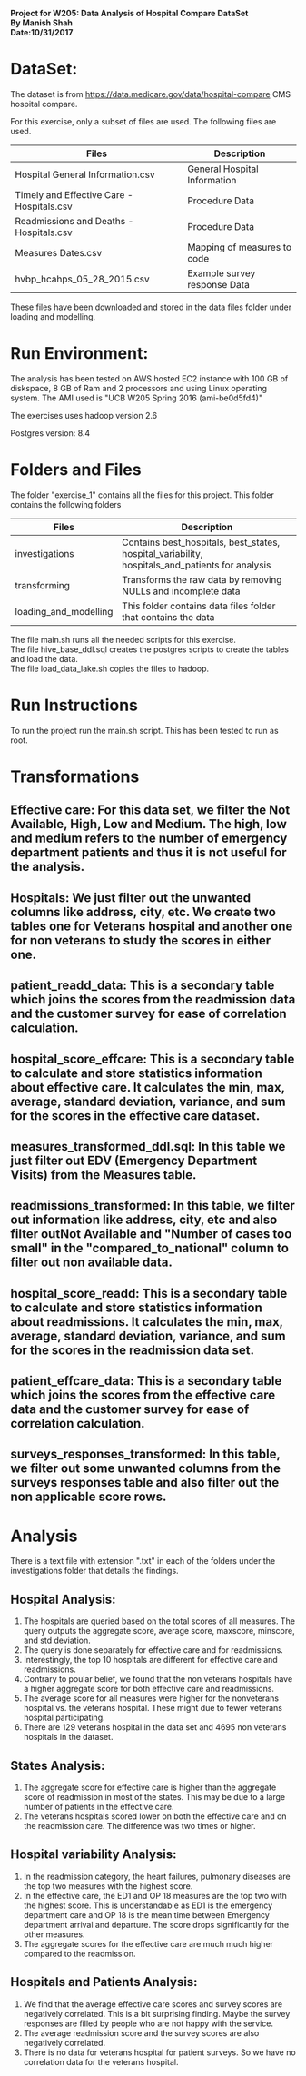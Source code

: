 **Project for W205: Data Analysis of Hospital Compare DataSet**  
**By Manish Shah**  
**Date:10/31/2017**  

# DataSet:

The dataset is from https://data.medicare.gov/data/hospital-compare CMS hospital compare. 

For this exercise, only a subset of files are used. The following files are used. 

Files | Description
------|-------------
Hospital General Information.csv | General Hospital Information
Timely and Effective Care - Hospitals.csv | Procedure Data
Readmissions and Deaths - Hospitals.csv | Procedure Data
Measures Dates.csv | Mapping of measures to code
hvbp_hcahps_05_28_2015.csv | Example survey response Data

These files have been downloaded and stored in the data files folder under loading and modelling. 

# Run Environment:

The analysis has been tested on AWS hosted EC2 instance with 100 GB of diskspace, 8 GB of Ram and 2 processors and using Linux operating system. The AMI used is "UCB W205 Spring 2016 (ami-be0d5fd4)"  

The exercises uses hadoop version 2.6  

Postgres version: 8.4  
 

# Folders and Files 

The folder "exercise_1" contains all the files for this project. This folder contains the following folders

Files | Description
------|-------------
investigations | Contains best_hospitals, best_states, hospital_variability, hospitals_and_patients for analysis
transforming | Transforms the raw data by removing NULLs and incomplete data
loading_and_modelling | This folder contains  data files folder that contains the data  


The file main.sh runs all the needed scripts for this exercise.   
The file hive_base_ddl.sql creates the postgres scripts to create the tables and load the data.  
The file load_data_lake.sh copies the files to hadoop. 
 
# Run Instructions

To run the project run the main.sh script. This has been tested to run as root. 

# Transformations

## Effective care: For this data set, we filter the Not Available, High, Low and Medium. The high, low and medium refers to the number of emergency department patients and thus it is not useful for the analysis.   

## Hospitals: We just filter out the unwanted columns like address, city, etc. We create two tables one for Veterans hospital and another one for non veterans to study the scores in either one.    

## patient_readd_data: This is a secondary table which joins the scores from the readmission data and the customer survey for ease of correlation calculation.   

## hospital_score_effcare: This is a secondary table to calculate and store statistics information about effective care. It calculates the min, max, average, standard deviation, variance, and sum for the scores in the effective care dataset.   

## measures_transformed_ddl.sql: In this table we just filter out EDV (Emergency Department Visits) from the Measures table.   

## readmissions_transformed: In this table, we filter out information like address, city, etc and also filter outNot Available and "Number of cases too small" in the "compared_to_national" column to filter out non available data.    

## hospital_score_readd: This is a secondary table to calculate and store statistics information about readmissions. It calculates the min, max, average, standard deviation, variance, and sum for the scores in the readmission data set.    

## patient_effcare_data: This is a secondary table which joins the scores from the effective care data and the customer survey for ease of correlation calculation.   

## surveys_responses_transformed: In this table, we filter out some unwanted columns from the surveys responses table and also filter out the non applicable score rows.       

 


# Analysis

There is a text file with extension ".txt" in each of the folders under the investigations folder that details the findings. 

## Hospital Analysis:

1. The hospitals are queried based on the total scores of all measures. The
query outputs the aggregate score, average score, maxscore, minscore, and std
deviation.   
2. The query is done separately for effective care and for readmissions.   
3. Interestingly, the top 10 hospitals are different for effective care and
readmissions.   
4. Contrary to poular belief, we found that the non veterans hospitals have a higher aggregate
score for both effective care and readmissions.  
5. The average score for all measures were higher for the nonveterans hospital
vs. the veterans hospital. These might due to fewer veterans hospital
participating.   
6. There are 129 veterans hospital in the data set and 4695 non veterans
hospitals in the dataset.  

## States Analysis:
1. The aggregate score for effective care is higher than the aggregate score
of readmission in most of the states. This may be due to a large number of
patients in the effective care.   
2. The veterans hospitals scored lower on both the effective care and on the
readmission care. The difference was two times or higher.   

## Hospital variability Analysis:
1. In the readmission category, the heart failures, pulmonary diseases are the top two measures with the highest score.   
2. In the effective care, the ED1 and OP 18 measures are the top two with the highest score. This is understandable as ED1 is the emergency department care and OP 18 is the mean time between Emergency department arrival and departure. The score drops significantly for the other measures.   
3. The aggregate scores for the effective care are much much higher compared to the readmission.   

## Hospitals and Patients Analysis:  
1. We find that the average effective care scores and survey scores are negatively correlated. This is a bit surprising finding. Maybe the survey responses are filled by people who are not happy with the service. 
2. The average readmission score and the survey scores are also negatively correlated.  
3. There is no data for veterans hospital for patient surveys. So we have no correlation data for the veterans hospital. 
